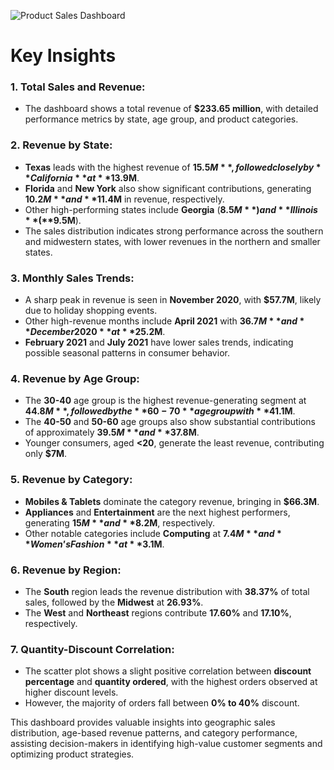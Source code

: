 ![Product Sales Dashboard](https://github.com/al-mehedi-hasan-afridi/Product-Sales-Analysis-using-Tableau/assets/96624722/59ffcca4-b1b9-4b33-954d-2320b9d956f9)

#               Key Insights             #

### 1. Total Sales and Revenue:
- The dashboard shows a total revenue of **$233.65 million**, with detailed performance metrics by state, age group, and product categories.

### 2. Revenue by State:
- **Texas** leads with the highest revenue of **$15.5M**, followed closely by **California** at **$13.9M**.
- **Florida** and **New York** also show significant contributions, generating **$10.2M** and **$11.4M** in revenue, respectively.
- Other high-performing states include **Georgia** (**$8.5M**) and **Illinois** (**$9.5M**).
- The sales distribution indicates strong performance across the southern and midwestern states, with lower revenues in the northern and smaller states.

### 3. Monthly Sales Trends:
- A sharp peak in revenue is seen in **November 2020**, with **$57.7M**, likely due to holiday shopping events.
- Other high-revenue months include **April 2021** with **$36.7M** and **December 2020** at **$25.2M**.
- **February 2021** and **July 2021** have lower sales trends, indicating possible seasonal patterns in consumer behavior.

### 4. Revenue by Age Group:
- The **30-40** age group is the highest revenue-generating segment at **$44.8M**, followed by the **60-70** age group with **$41.1M**.
- The **40-50** and **50-60** age groups also show substantial contributions of approximately **$39.5M** and **$37.8M**.
- Younger consumers, aged **<20**, generate the least revenue, contributing only **$7M**.

### 5. Revenue by Category:
- **Mobiles & Tablets** dominate the category revenue, bringing in **$66.3M**.
- **Appliances** and **Entertainment** are the next highest performers, generating **$15M** and **$8.2M**, respectively.
- Other notable categories include **Computing** at **$7.4M** and **Women’s Fashion** at **$3.1M**.

### 6. Revenue by Region:
- The **South** region leads the revenue distribution with **38.37%** of total sales, followed by the **Midwest** at **26.93%**.
- The **West** and **Northeast** regions contribute **17.60%** and **17.10%**, respectively.

### 7. Quantity-Discount Correlation:
- The scatter plot shows a slight positive correlation between **discount percentage** and **quantity ordered**, with the highest orders observed at higher discount levels.
- However, the majority of orders fall between **0% to 40%** discount.

This dashboard provides valuable insights into geographic sales distribution, age-based revenue patterns, and category performance, assisting decision-makers in identifying high-value customer segments and optimizing product strategies.

